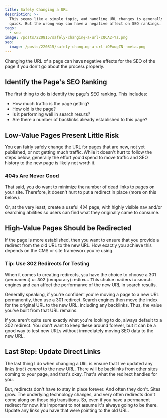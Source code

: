```yaml
---
title: Safely Changing a URL
description: >-
  This seems like a simple topic, and handling URL changes is generally fairly
  quick. But the wrong way can have a negative affect on SEO rankings.
tags:
  - seo
image: /posts/220815/safely-changing-a-url-cQCA2-Yz.png
seo:
  image: /posts/220815/safely-changing-a-url-iOPxugZN--meta.png
---
```


Changing the URL of a page can have negative effects for the SEO of the page if you don't go about the process properly.

## Identify the Page's SEO Ranking

The first thing to do is identify the page's SEO ranking. This includes:

- How much traffic is the page getting?
- How old is the page?
- Is it performing well in search results?
- Are there a number of backlinks already established to this page?

## Low-Value Pages Present Little Risk

You can fairly safely change the URL for pages that are new, not yet published, or not getting much traffic. While it doesn't hurt to follow the steps below, generally the effort you'd spend to move traffic and SEO history to the new page is likely not worth it.

### 404s Are Never Good

That said, you do want to minimize the number of dead links to pages on your site. Therefore, it doesn't hurt to put a redirect in place (more on this below).

Or, at the very least, create a useful 404 page, with highly visible nav and/or searching abilities so users can find what they originally came to consume.

## High-Value Pages Should be Redirected

If the page is more established, then you want to ensure that you provide a redirect from the old URL to the new URL. How exactly you achieve this depends on the CMS or site framework you're using.

### Tip: Use 302 Redirects for Testing

When it comes to creating redirects, you have the choice to choose a 301 (permanent) or 302 (temporary) redirect. This choice matters to search engines and can affect the performance of the new URL in search results.

Generally speaking, if you're confident you're moving a page to a new URL permanently, then use a 301 redirect. Search engines then move the index for the original URL to the new URL, including any backlinks. Thus, the value you've built from that URL remains.

If you aren't quite sure exactly what you're looking to do, always default to a 302 redirect. You don't want to keep these around forever, but it can be a good way to test new URLs without immediately moving SEO data to the new URL.

## Last Step: Update Direct Links

The last thing I do when changing a URL is ensure that I've updated any links _that I control_ to the new URL. There will be backlinks from other sites coming to your page, and that's okay. That's what the redirect handles for you.

But, redirects don't have to stay in place forever. And often they don't. Sites grow. The underlying technology changes, and very often redirects don't come along on those big transitions. So, even if you have a permanent redirect for now, it's important to not assume it's always going to be there. Update any links you have that were pointing to the old URL.
